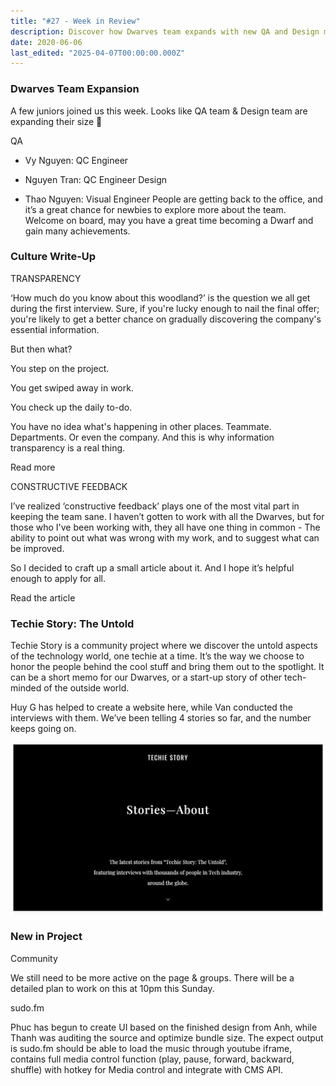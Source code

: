 ```yaml
---
title: "#27 - Week in Review"
description: Discover how Dwarves team expands with new QA and Design members, embraces transparency and feedback culture, and shares tech stories while advancing projects like sudo.fm.
date: 2020-06-06
last_edited: "2025-04-07T00:00:00.000Z"
---
```


### Dwarves Team Expansion

A few juniors joined us this week. Looks like QA team & Design team are expanding their size 💪

QA

- Vy Nguyen: QC Engineer
- Nguyen Tran: QC Engineer
  Design

- Thao Nguyen: Visual Engineer
  People are getting back to the office, and it’s a great chance for newbies to explore more about the team. Welcome on board, may you have a great time becoming a Dwarf and gain many achievements.

### Culture Write-Up

TRANSPARENCY

‘How much do you know about this woodland?’ is the question we all get during the first interview. Sure, if you're lucky enough to nail the final offer; you're likely to get a better chance on gradually discovering the company's essential information.

But then what?

You step on the project.

You get swiped away in work.

You check up the daily to-do.

You have no idea what's happening in other places. Teammate. Departments. Or even the company. And this is why information transparency is a real thing.

Read more

CONSTRUCTIVE FEEDBACK

I’ve realized ‘constructive feedback’ plays one of the most vital part in keeping the team sane. I haven’t gotten to work with all the Dwarves, but for those who I've been working with, they all have one thing in common - The ability to point out what was wrong with my work, and to suggest what can be improved.

So I decided to craft up a small article about it. And I hope it’s helpful enough to apply for all.

Read the article

### Techie Story: The Untold

Techie Story is a community project where we discover the untold aspects of the technology world, one techie at a time. It’s the way we choose to honor the people behind the cool stuff and bring them out to the spotlight. It can be a short memo for our Dwarves, or a start-up story of other tech-minded of the outside world.

Huy G has helped to create a website here, while Van conducted the interviews with them. We’ve been telling 4 stories so far, and the number keeps going on.

![](assets/notion-image-1744007075895-v87w8.webp)

### New in Project

Community

We still need to be more active on the page & groups. There will be a detailed plan to work on this at 10pm this Sunday.

sudo.fm

Phuc has begun to create UI based on the finished design from Anh, while Thanh was auditing the source and optimize bundle size. The expect output is sudo.fm should be able to load the music through youtube iframe, contains full media control function (play, pause, forward, backward, shuffle) with hotkey for Media control and integrate with CMS API.
